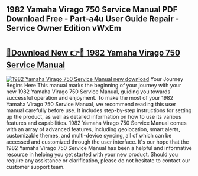 ## 1982 Yamaha Virago 750 Service Manual PDF Download Free - Part-a4u User Guide Repair - Service Owner Edition vWxEm

# <h2><a href="http://bc34922.oget.top/?id=1982+Yamaha+Virago+750+Service+Manual">🔗Download New 👉🔴 1982 Yamaha Virago 750 Service Manual</a></h2>

[![1982 Yamaha Virago 750 Service Manual new download](https://i.imgur.com/5g1atiW.png)](http://bc34922.oget.top/?id=1982+Yamaha+Virago+750+Service+Manual)
Your Journey Begins Here This manual marks the beginning of your journey with your new 1982 Yamaha Virago 750 Service Manual, guiding you towards successful operation and enjoyment. To make the most of your 1982 Yamaha Virago 750 Service Manual, we recommend reading this user manual carefully before use. It includes step-by-step instructions for setting up the product, as well as detailed information on how to use its various features and capabilities. 1982 Yamaha Virago 750 Service Manual comes with an array of advanced features, including geolocation, smart alerts, customizable themes, and multi-device syncing, all of which can be accessed and customized through the user interface. It's our hope that the 1982 Yamaha Virago 750 Service Manual has been a helpful and informative resource in helping you get started with your new product. Should you require any assistance or clarification, please do not hesitate to contact our customer support team.

